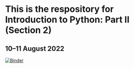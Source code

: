 # This is the respository for Introduction to Python: Part II (Section 2)
## 10–11 August 2022

[![Binder](https://mybinder.org/badge_logo.svg)](https://mybinder.org/v2/gh/somet-code/code-workshop-python-2022/HEAD)
